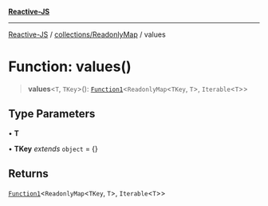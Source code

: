 [**Reactive-JS**](../../../README.md)

***

[Reactive-JS](../../../README.md) / [collections/ReadonlyMap](../README.md) / values

# Function: values()

> **values**\<`T`, `TKey`\>(): [`Function1`](../../../functions/type-aliases/Function1.md)\<`ReadonlyMap`\<`TKey`, `T`\>, `Iterable`\<`T`\>\>

## Type Parameters

• **T**

• **TKey** *extends* `object` = \{\}

## Returns

[`Function1`](../../../functions/type-aliases/Function1.md)\<`ReadonlyMap`\<`TKey`, `T`\>, `Iterable`\<`T`\>\>
